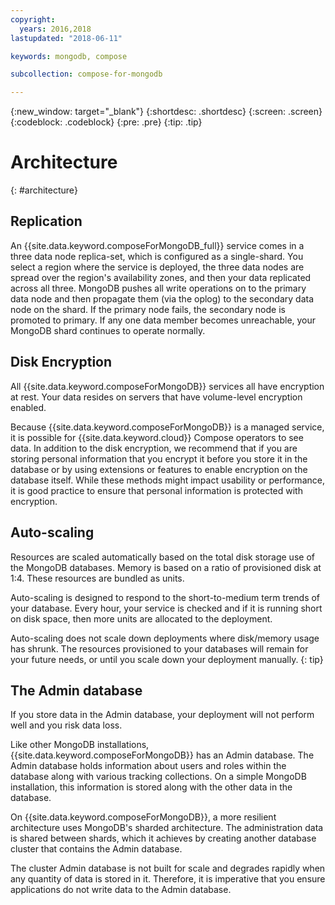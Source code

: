 ```yaml
---
copyright:
  years: 2016,2018
lastupdated: "2018-06-11"

keywords: mongodb, compose

subcollection: compose-for-mongodb

---
```


{:new_window: target="_blank"}
{:shortdesc: .shortdesc}
{:screen: .screen}
{:codeblock: .codeblock}
{:pre: .pre}
{:tip: .tip}

# Architecture 
{: #architecture}

## Replication

An {{site.data.keyword.composeForMongoDB_full}} service comes in a three data node replica-set, which is configured as a single-shard. You select a region where the service is deployed, the three data nodes are spread over the region's availability zones, and then your data replicated across all three. MongoDB pushes all write operations on to the primary data node and then propagate them (via the oplog) to the secondary data node on the shard. If the primary node fails, the secondary node is promoted to primary. If any one data member becomes unreachable, your MongoDB shard continues to operate normally.

## Disk Encryption

All {{site.data.keyword.composeForMongoDB}} services all have encryption at rest. Your data resides on servers that have volume-level encryption enabled. 

Because {{site.data.keyword.composeForMongoDB}} is a managed service, it is possible for {{site.data.keyword.cloud}} Compose operators to see data. In addition to the disk encryption, we recommend that if you are storing personal information that you encrypt it before you store it in the database or by using extensions or features to enable encryption on the database itself. While these methods might impact usability or performance, it is good practice to ensure that personal information is protected with encryption.

## Auto-scaling

Resources are scaled automatically based on the total disk storage use of the MongoDB databases. Memory is based on a ratio of provisioned disk at 1:4. These resources are bundled as units.

Auto-scaling is designed to respond to the short-to-medium term trends of your database. Every hour, your service is checked and if it is running short on disk space, then more units are allocated to the deployment. 

Auto-scaling does not scale down deployments where disk/memory usage has shrunk. The resources provisioned to your databases will remain for your future needs, or until you scale down your deployment manually.
{: tip}

## The Admin database

If you store data in the Admin database, your deployment will not perform well and you risk data loss.

Like other MongoDB installations, {{site.data.keyword.composeForMongoDB}} has an Admin database. The Admin database holds information about users and roles within the database along with various tracking collections. On a simple MongoDB installation, this information is stored along with the other data in the database. 

On {{site.data.keyword.composeForMongoDB}}, a more resilient architecture uses MongoDB's sharded architecture. The administration data is shared between shards, which it achieves by creating another database cluster that contains the Admin database.

The cluster Admin database is not built for scale and degrades rapidly when any quantity of data is stored in it. Therefore, it is imperative that you ensure applications do not write data to the Admin database.
